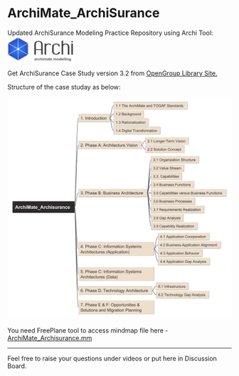 # ArchiMate_ArchiSurance
Updated ArchiSurance Modeling Practice Repository using Archi Tool: <a href="http://www.archimatetool.com"><img src="img/archi-tool-logo.png" alt="ArchiMateTool" style="width:150px"></a>

Get ArchiSurance Case Study version 3.2 from [OpenGroup Library Site.](https://publications.opengroup.org/y231)

Structure of the case studay as below:

<img src="img/ArchiMate_Archisurance.png" alt="mindmap" style="width:600px;"/>

You need FreePlane tool to access mindmap file here - [ArchiMate_Archisurance.mm](ArchiMate_Archisurance.mm)

---

Feel free to raise your questions under videos or put here in Discussion Board.